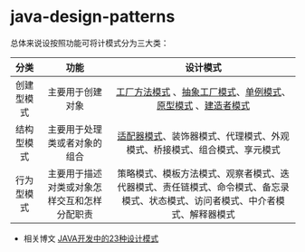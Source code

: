 # java-design-patterns

总体来说设按照功能可将计模式分为三大类：

| 分类| 功能 | 设计模式  |
| :--:  | :--:| :--: |
| 创建型模式| 主要用于创建对象 | [工厂方法模式](https://github.com/syshlang/java-design-patterns/tree/master/src/main/java/com/syshlang/designpatterns/creational/factory) 、[抽象工厂模式](https://github.com/syshlang/java-design-patterns/tree/master/src/main/java/com/syshlang/designpatterns/creational/factory)、[单例模式](https://github.com/syshlang/java-design-patterns/tree/master/src/main/java/com/syshlang/designpatterns/creational/singleton)、[原型模式](https://github.com/syshlang/java-design-patterns/tree/master/src/main/java/com/syshlang/designpatterns/creational/prototype) 、[建造者模式](https://github.com/syshlang/java-design-patterns/tree/master/src/main/java/com/syshlang/designpatterns/creational/builder)|
| 结构型模式| 主要用于处理类或者对象的组合 | [适配器模式](https://github.com/syshlang/java-design-patterns/tree/master/src/main/java/com/syshlang/designpatterns/structural/adapter)、装饰器模式、代理模式、外观模式、桥接模式、组合模式、享元模式  |
| 行为型模式| 主要用于描述对类或对象怎样交互和怎样分配职责 | 策略模式、模板方法模式、观察者模式、迭代器模式、责任链模式、命令模式、备忘录模式、状态模式、访问者模式、中介者模式、解释器模式  |


- 相关博文
 [JAVA开发中的23种设计模式](https://syshlang.com/categories/technology/java/%E8%AE%BE%E8%AE%A1%E6%A8%A1%E5%BC%8F/)
